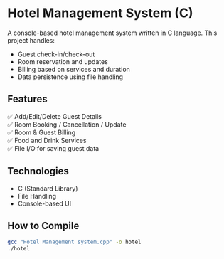 # Hotel Management System (C)

A console-based hotel management system written in C language. This project handles:

- Guest check-in/check-out
- Room reservation and updates
- Billing based on services and duration
- Data persistence using file handling

## Features

✅ Add/Edit/Delete Guest Details  
✅ Room Booking / Cancellation / Update  
✅ Room & Guest Billing  
✅ Food and Drink Services  
✅ File I/O for saving guest data  

## Technologies

- C (Standard Library)
- File Handling
- Console-based UI

## How to Compile

```bash
gcc "Hotel Management system.cpp" -o hotel
./hotel
